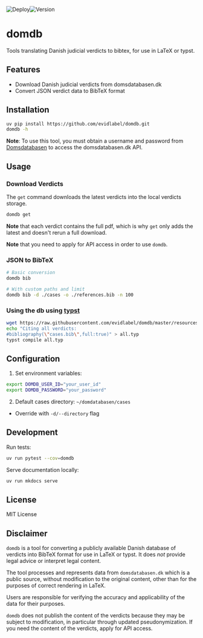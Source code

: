 ![Deploy](https://github.com/evidlabel/domdb/actions/workflows/tests.yml/badge.svg)![Version](https://img.shields.io/github/v/release/evidlabel/domdb)

# domdb

Tools translating Danish judicial verdicts to bibtex, for use in LaTeX or typst.

## Features
- Download Danish judicial verdicts from domsdatabasen.dk
- Convert JSON verdict data to BibTeX format

## Installation

```bash
uv pip install https://github.com/evidlabel/domdb.git
domdb -h
```

**Note**: To use this tool, you must obtain a username and password from [Domsdatabasen](https://domsdatabasen.dk/spoergsmaal-og-svar/api-adgang-til-domsdatabasen/) to access the domsdatabasen.dk API.

## Usage 

### Download Verdicts
The `get` command downloads the latest verdicts into the local verdicts storage. 
```sh
domdb get
```
**Note** that each verdict contains the full pdf, which is why `get` only adds the latest and doesn't rerun a full download. 

**Note** that you need to apply for API access in order to use `domdb`.

### JSON to BibTeX
```sh
# Basic conversion
domdb bib

# With custom paths and limit
domdb bib -d ./cases -o ./references.bib -n 100
```

### Using the db using [typst](https://typst.app/)

```bash
wget https://raw.githubusercontent.com/evidlabel/domdb/master/resources/cases.bib  -O cases.bib
echo "Citing all verdicts:
#bibliography(\"cases.bib\",full:true)" > all.typ
typst compile all.typ
```

## Configuration

1. Set environment variables:
```sh
export DOMDB_USER_ID="your_user_id"
export DOMDB_PASSWORD="your_password"
```

2. Default cases directory: `~/domdatabasen/cases`
- Override with `-d/--directory` flag

## Development

Run tests:
```sh
uv run pytest --cov=domdb
```

Serve documentation locally:
```sh
uv run mkdocs serve
```


## License
MIT License


## Disclaimer

`domdb` is a tool for converting a publicly available Danish database of verdicts into BibTeX format for use in LaTeX or typst. 
It does *not* provide legal advice or interpret legal content. 

The tool processes and represents data from `domsdatabasen.dk` which is a public source, without modification to the original content, other than for the purposes of correct rendering in LaTeX. 

Users are responsible for verifying the accuracy and applicability of the data for their purposes.

`domdb` does not publish the content of the verdicts because they may be subject to modification, in particular through updated pseudonymization. If you need the content of the verdicts, apply for API access.
